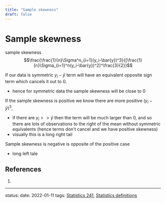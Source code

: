 ```yaml
---
title: "Sample skewness"
draft: false
---
```

# Sample skewness

sample skewness
$$\frac{\frac{1}{n}\Sigma^n_{i=1}(y_i-\bar{y})^3}{[\frac{1}{n}\Sigma_{i=1}^n(y_i-\bar{y})^2]^\frac{3}{2}}$$

If our data is symmetric $y_i - \bar{y}$ term will have an equivalent opposite sign term which cancels it out to 0.
- hence for symmetric data the sample skewness will be close to 0

If the sample skewness is positive we know there are more positive $(y_i - \bar{y})^3$,
- if there are $y_i >> \bar{y}$ then the term will be much larger than 0, and so there are lots of observations to the right of the mean without symmetric equivalents (hence terms don't cancel and we have positive skewness)
- visually this is a long right tail

Sample skewness is negative is opposite of the positive case
- long left tale
## References
1. 

---
status:
date: 2022-01-11
tags: [Statistics 241](Statistics%20241.md), [Statistics definitions](Statistics%20definitions.md)